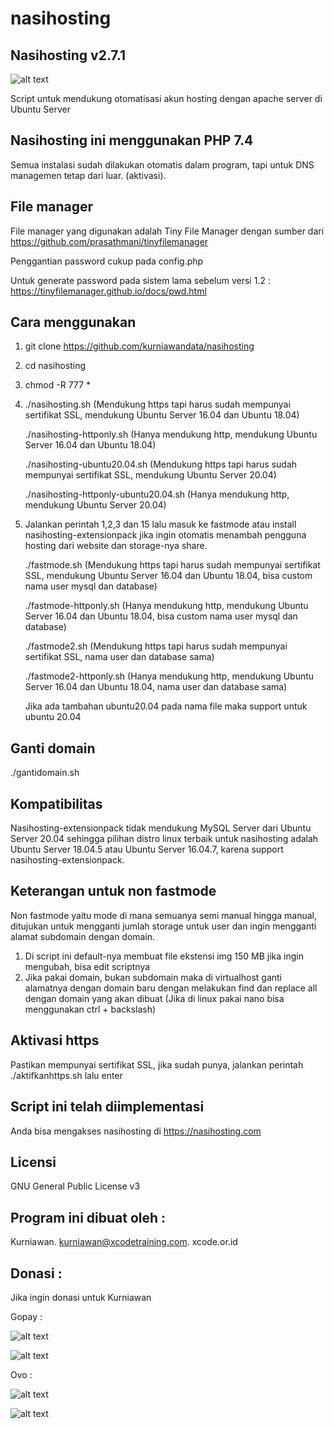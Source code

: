 # nasihosting

Nasihosting v2.7.1
--------------------
![alt text](http://xcode.or.id/04_small-logo.png)

Script untuk mendukung otomatisasi akun hosting dengan apache server di Ubuntu Server

Nasihosting ini menggunakan PHP 7.4
-------------------------
Semua instalasi sudah dilakukan otomatis dalam program, tapi untuk DNS managemen tetap dari luar. (aktivasi).

File manager
------------
File manager yang digunakan adalah Tiny File Manager dengan sumber dari https://github.com/prasathmani/tinyfilemanager

Penggantian password cukup pada config.php

Untuk generate password pada sistem lama sebelum versi 1.2 :
https://tinyfilemanager.github.io/docs/pwd.html

Cara menggunakan
----------------
1. git clone https://github.com/kurniawandata/nasihosting
2. cd nasihosting
3. chmod -R 777 *
4. ./nasihosting.sh (Mendukung https tapi harus sudah mempunyai sertifikat SSL, mendukung Ubuntu Server 16.04 dan Ubuntu 18.04)

   ./nasihosting-httponly.sh (Hanya mendukung http, mendukung Ubuntu Server 16.04 dan Ubuntu 18.04) 
   
   ./nasihosting-ubuntu20.04.sh (Mendukung https tapi harus sudah mempunyai sertifikat SSL, mendukung Ubuntu Server 20.04)
   
   ./nasihosting-httponly-ubuntu20.04.sh (Hanya mendukung http, mendukung Ubuntu Server 20.04) 
   
5. Jalankan perintah 1,2,3 dan 15 lalu masuk ke fastmode atau install nasihosting-extensionpack jika ingin otomatis menambah pengguna hosting dari website dan storage-nya share.

   ./fastmode.sh (Mendukung https tapi harus sudah mempunyai sertifikat SSL, mendukung Ubuntu Server 16.04 dan Ubuntu 18.04, bisa custom nama user mysql dan database)

   ./fastmode-httponly.sh (Hanya mendukung http, mendukung Ubuntu Server 16.04 dan Ubuntu 18.04, bisa custom nama user mysql dan database)

   ./fastmode2.sh (Mendukung https tapi harus sudah mempunyai sertifikat SSL, nama user dan database sama)

   ./fastmode2-httponly.sh (Hanya mendukung http, mendukung Ubuntu Server 16.04 dan Ubuntu 18.04, nama user dan database sama)

   Jika ada tambahan ubuntu20.04 pada nama file maka support untuk ubuntu 20.04

Ganti domain
------------
./gantidomain.sh

Kompatibilitas
--------------
Nasihosting-extensionpack tidak mendukung MySQL Server dari Ubuntu Server 20.04 sehingga pilihan distro linux terbaik untuk nasihosting adalah Ubuntu Server 18.04.5 atau Ubuntu Server 16.04.7, karena support nasihosting-extensionpack.

Keterangan untuk non fastmode
----------
Non fastmode yaitu mode di mana semuanya semi manual hingga manual, ditujukan untuk mengganti jumlah storage untuk user dan ingin mengganti alamat subdomain dengan domain.
1. Di script ini default-nya membuat file ekstensi img 150 MB jika ingin mengubah, bisa edit scriptnya
2. Jika pakai domain, bukan subdomain maka di virtualhost ganti alamatnya dengan domain baru dengan melakukan find dan replace all dengan domain yang akan dibuat (Jika di linux pakai nano bisa menggunakan ctrl + backslash)

Aktivasi https
--------------
Pastikan mempunyai sertifikat SSL, jika sudah punya, jalankan perintah ./aktifkanhttps.sh lalu enter

Script ini telah diimplementasi
-------------------------------
Anda bisa mengakses nasihosting di https://nasihosting.com

Licensi
-------
GNU General Public License v3

Program ini dibuat oleh :
--------------------------------------------
Kurniawan. kurniawan@xcodetraining.com.
xcode.or.id


Donasi :
--------
Jika ingin donasi untuk Kurniawan

Gopay :

![alt text](http://xcodeserver.my.id/gofood.png)

![alt text](http://xcodeserver.my.id/gopay.png)

Ovo :

![alt text](http://xcodeserver.my.id/ovo3.png)

![alt text](http://xcodeserver.my.id/ovo2.png)
